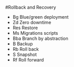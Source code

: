 #Rollback and Recovery

- Bg	Blue/green deployment
- Zd	Zero downtime
- Res	Restore
- Ms	Migrations scripts
- Bba	Branch by abstraction
- B	Backup
- Rb	Roll back
- S	Snapshot
- Rf	Roll forward